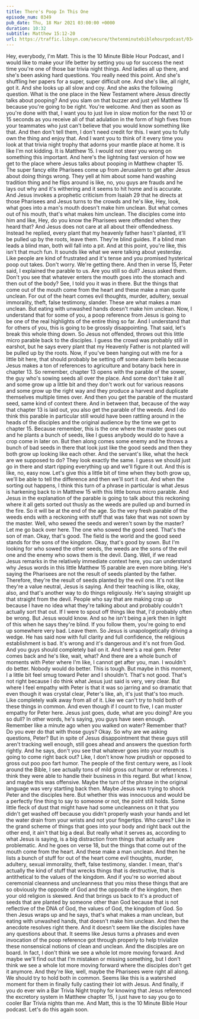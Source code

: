 ```yaml
---
title: There's Poop In This One
episode_num: 0349
pub_date: Thu, 18 Mar 2021 03:00:00 +0000
duration: 10:32
subtitle: Matthew 15:12-20
url: https://traffic.libsyn.com/secure/thetenminutebiblehourpodcast/0349_-_Theres_Poop_In_This_One.mp3
---
```


 Hey, everybody, I'm Matt. This is the 10 Minute Bible Hour Podcast, and I would like to make your life better by setting you up for success the next time you're one of those bar trivia night things. And ladies all up there, and she's been asking hard questions. You really need this point. And she's shuffling her papers for a super, super difficult one. And she's like, all right, got it. And she looks up all slow and coy. And she asks the following question. What is the one place in the New Testament where Jesus directly talks about pooping? And you slam on that buzzer and just yell Matthew 15 because you're going to be right. You're welcome. And then as soon as you're done with that, I want you to just live in slow motion for the next 10 or 15 seconds as you receive all of that adulation in the form of high fives from your teammates who just can't believe that you would know something like that. And then don't tell them, I don't need credit for this. I want you to fully own the thing and enjoy that. And I want you to think of it every time you look at that trivia night trophy that adorns your mantle place at home. It is like I'm not kidding. It is Matthew 15. I would not steer you wrong on something this important. And here's the lightning fast version of how we get to the place where Jesus talks about pooping in Matthew chapter 15. The super fancy elite Pharisees come up from Jerusalem to get after Jesus about doing things wrong. They yell at him about some hand washing tradition thing and he flips around is like, no, you guys are frauds and he lays out why and it's withering and it seems to hit home and is accurate. And Jesus invokes a prophetic criticism from Isaiah 29 that he directs at those Pharisees and Jesus turns to the crowds and he's like, Hey, look, what goes into a man's mouth doesn't make him unclean. But what comes out of his mouth, that's what makes him unclean. The disciples come into him and like, Hey, do you know the Pharisees were offended when they heard that? And Jesus does not care at all about their offendedness. Instead he replied, every plant that my heavenly father hasn't planted, it'll be pulled up by the roots, leave them. They're blind guides. If a blind man leads a blind man, both will fall into a pit. And at this point, you're like, this isn't that much fun. It sounds like what we were talking about yesterday. Like people are kind of frustrated and it's tense and you promised hysterical poop out takes. Don't worry. We're getting there. And then in verse 15, Peter said, I explained the parable to us. Are you still so dull? Jesus asked them. Don't you see that whatever enters the mouth goes into the stomach and then out of the body? See, I told you it was in there. But the things that come out of the mouth come from the heart and these make a man quote unclean. For out of the heart comes evil thoughts, murder, adultery, sexual immorality, theft, false testimony, slander. These are what makes a man unclean. But eating with unwashed hands doesn't make him unclean. Now, I understand that for some of you, a poop reference from Jesus is going to be one of the real highlights of the entire thing so far. And I understand that for others of you, this is going to be grossly disappointing. That said, let's break this whole thing down. So Jesus not offended, throws out this little micro parable back to the disciples. I guess the crowd was probably still in earshot, but he says every plant that my Heavenly Father is not planted will be pulled up by the roots. Now, if you've been hanging out with me for a little bit here, that should probably be setting off some alarm bells because Jesus makes a ton of references to agriculture and botany back here in chapter 13. So remember, chapter 13 opens with the parable of the sower, the guy who's sowing seeds all over the place. And some don't take it all and some grow up a little bit and they don't work out for various reasons and some grow up the right way and they produce a harvest and duplicate themselves multiple times over. And then you get the parable of the mustard seed, same kind of context there. And in between that, because of the way that chapter 13 is laid out, you also get the parable of the weeds. And I do think this parable in particular still would have been rattling around in the heads of the disciples and the original audience by the time we get to chapter 15. Because remember, this is the one where the master goes out and he plants a bunch of seeds, like I guess anybody would do to have a crop come in later on. But then along comes some enemy and he throws a bunch of bad seeds in there that look just like the good seeds and then they both grow up looking like each other. And the servant's like, what the heck are we supposed to do? They look exactly the same. I guess we should just go in there and start ripping everything up and we'll figure it out. And this is like, no, easy now. Let's give this a little bit of time when they both grow up, we'll be able to tell the difference and then we'll sort it out. And when the sorting out happens, I think this turn of a phrase in particular is what Jesus is harkening back to in Matthew 15 with this little bonus micro parable. And Jesus in the explanation of the parable is going to talk about this reckoning where it all gets sorted out thusly as the weeds are pulled up and burned in the fire. So it will be at the end of the age. So the very fresh parable of the weeds ends with a reckoning with stuff that was fake that was not sown by the master. Well, who sewed the seeds and weren't sown by the master? Let me go back over here. The one who sowed the good seed. That's the son of man. Okay, that's good. The field is the world and the good seed stands for the sons of the kingdom. Okay, that's good by sown. But I'm looking for who sowed the other seeds, the weeds are the sons of the evil one and the enemy who sows them is the devil. Dang. Well, if we read Jesus remarks in the relatively immediate context here, you can understand why Jesus words in this little Matthew 15 parable are even more biting. He's saying the Pharisees are not the result of seeds planted by the father. Therefore, they're the result of seeds planted by the evil one. It's not like they're a value neutral, Jesus is saying. And their teaching is like, okay, also, and that's another way to do things religiously. He's saying straight up that straight from the devil. People who say that are making crap up because I have no idea what they're talking about and probably couldn't actually sort that out. If I were to spout off things like that, I'd probably often be wrong. But Jesus would know. And so he isn't being a jerk then in light of this when he says they're blind. If you follow them, you're going to end up somewhere very bad. Leave them. So Jesus is unapologetically driving a wedge. He has said now with full clarity and full confidence, the religious establishment is bad. It's wrong and it's dangerous and it's not from God. And you guys should completely bail on it. And here's a real gem. Peter comes back and he's like, wait, what? And there are a whole bunch of moments with Peter where I'm like, I cannot get after you, man. I wouldn't do better. Nobody would do better. This is tough. But maybe in this moment, I a little bit feel smug toward Peter and I shouldn't. That's not good. That's not right because I do think what Jesus just said is very, very clear. But where I feel empathy with Peter is that it was so jarring and so dramatic that even though it was crystal clear, Peter's like, ah, it's just that's too much. Like completely walk away from all of it. Like we can't try to hold both of these things in common. And even though if I count to five, I can muster empathy for Peter here. Jesus just goes, dude, what are you doing? Are you so dull? In other words, he's saying, you guys have seen enough. Remember like a minute ago when you walked on water? Remember that? Do you ever do that with those guys? Okay. So why are we asking questions, Peter? But in spite of Jesus disappointment that these guys still aren't tracking well enough, still goes ahead and answers the question forth rightly. And he says, don't you see that whatever goes into your mouth is going to come right back out? Like, I don't know how prudish or opposed to gross out poo poo fart humor. The people of the first century were, as I look around the Bible, I see actually tons of mild gross out humor or references. I think they were able to handle their business in this regard. But what I know, and maybe this was offensive. Maybe the turn of the phrase in the original language was very startling back then. Maybe Jesus was trying to shock Peter and the disciples here. But whether this was innocuous and would be a perfectly fine thing to say to someone or not, the point still holds. Some little fleck of dust that might have had some uncleanness on it that you didn't get washed off because you didn't properly wash your hands and let the water drain from your wrists and not your fingertips. Who cares? Like in the grand scheme of things that goes into your body and right back out the other end, it ain't that big a deal. But really what it serves as, according to what Jesus is saying, is a big distraction from things that actually are problematic. And he goes on verse 18, but the things that come out of the mouth come from the heart. And these make a man unclean. And then he lists a bunch of stuff for out of the heart come evil thoughts, murder, adultery, sexual immorality, theft, false testimony, slander. I mean, that's actually the kind of stuff that wrecks things that is destructive, that is antithetical to the values of the kingdom. And if you're so worried about ceremonial cleanness and uncleanness that you miss these things that are so obviously the opposite of God and the opposite of the kingdom, then your old religion is skewed. And that brings us back to it's a product of seeds that are planted by someone other than God because that is not reflective of the DNA of God, the values of God, the kingdom of God. So then Jesus wraps up and he says, that's what makes a man unclean, but eating with unwashed hands, that doesn't make him unclean. And then the anecdote resolves right there. And it doesn't seem like the disciples have any questions about that. It seems like Jesus turns a phrases and even invocation of the poop reference got through properly to help trivialize these nonsensical notions of clean and unclean. And the disciples are on board. In fact, I don't think we see a whole lot more moving forward. And maybe we'll find out that I'm mistaken or missing something, but I don't think we see a whole lot more moving forward where the disciples don't get it anymore. And they're like, well, maybe the Pharisees were right all along. We should try to hold both in common. Seems like this is a watershed moment for them in finally fully casting their lot with Jesus. And finally, if you do ever win a Bar Trivia Night trophy for knowing that Jesus referenced the excretory system in Matthew chapter 15, I just have to say you go to cooler Bar Trivia nights than me. And Matt, this is the 10 Minute Bible Hour podcast. Let's do this again soon.